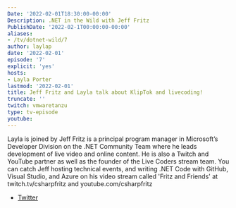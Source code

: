 ```yaml
---
Date: '2022-02-01T18:30:00-00:00'
Description: .NET in the Wild with Jeff Fritz
PublishDate: '2022-02-1T00:00:00-00:00'
aliases:
- /tv/dotnet-wild/7
author: laylap
date: '2022-02-01'
episode: '7'
explicit: 'yes'
hosts:
- Layla Porter
lastmod: '2022-02-01'
title: Jeff Fritz and Layla talk about KlipTok and livecoding!
truncate: ''
twitch: vmwaretanzu
type: tv-episode
youtube: 
---
```


Layla is joined by Jeff Fritz is a principal program manager in Microsoft’s Developer Division on the .NET Community Team where he leads development of live video and online content.  He is also a Twitch and YouTube partner as well as the founder of the Live Coders stream team.  You can catch Jeff hosting technical events, and writing .NET Code with GitHub, Visual Studio, and Azure on his video stream called 'Fritz and Friends' at twitch.tv/csharpfritz and youtube.com/csharpfritz

- [Twitter](https://twitter.com/csharpfritz)